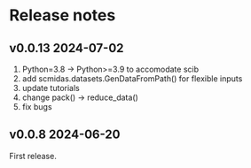# Release notes

## v0.0.13  2024-07-02 
1. Python=3.8 -> Python>=3.9 to accomodate scib
2. add scmidas.datasets.GenDataFromPath() for flexible inputs
3. update tutorials
4. change pack() -> reduce_data()
5. fix bugs


## v0.0.8  2024-06-20 
First release.